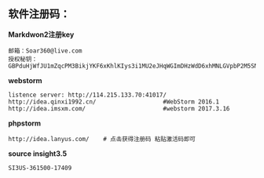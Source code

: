 软件注册码：
--
**Markdwon2注册key**

	邮箱：Soar360@live.com
	授权秘钥：GBPduHjWfJU1mZqcPM3BikjYKF6xKhlKIys3i1MU2eJHqWGImDHzWdD6xhMNLGVpbP2M5SN6bnxn2kSE8qHqNY5QaaRxmO3YSMHxlv2EYpjdwLcPwfeTG7kUdnhKE0vVy4RidP6Y2wZ0q74f47fzsZo45JE2hfQBFi2O9Jldjp1mW8HUpTtLA2a5/sQytXJUQl/QKO0jUQY4pa5CCx20sV1ClOTZtAGngSOJtIOFXK599sBr5aIEFyH0K7H4BoNMiiDMnxt1rD8Vb/ikJdhGMMQr0R4B+L3nWU97eaVPTRKfWGDE8/eAgKzpGwrQQoDh+nzX1xoVQ8NAuH+s4UcSeQ==


**webstorm**  
	
	listence server: http://114.215.133.70:41017/
	http://idea.qinxi1992.cn/                   #WebStorm 2016.1 
	http://idea.imsxm.com/                      #webstorm 2017.3.16


**phpstorm**

	http://idea.lanyus.com/    # 点击获得注册码 粘贴激活码即可


**source insight3.5**
	
	SI3US-361500-17409


